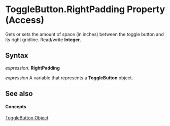 
# ToggleButton.RightPadding Property (Access)

Gets or sets the amount of space (in inches) between the toggle button and its right gridline. Read/write  **Integer**.


## Syntax

 _expression_. **RightPadding**

 _expression_ A variable that represents a **ToggleButton** object.


## See also


#### Concepts


[ToggleButton Object](1c20d809-d7db-e096-4328-ebb4d79e770e.md)
